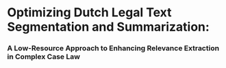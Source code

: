 # Optimizing Dutch Legal Text Segmentation and Summarization:
### A Low-Resource Approach to Enhancing Relevance Extraction in Complex Case Law